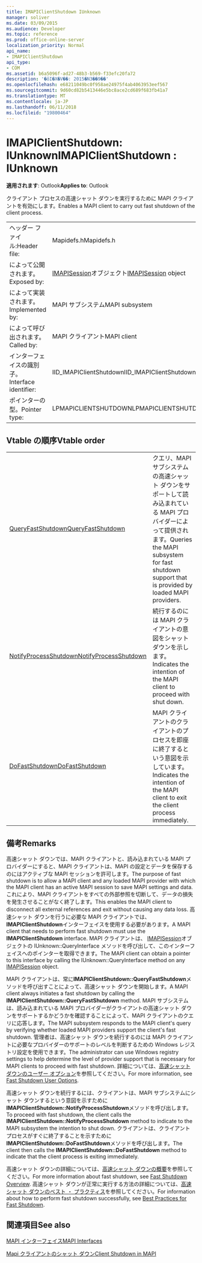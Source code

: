 ```yaml
---
title: IMAPIClientShutdown IUnknown
manager: soliver
ms.date: 03/09/2015
ms.audience: Developer
ms.topic: reference
ms.prod: office-online-server
localization_priority: Normal
api_name:
- IMAPIClientShutdown
api_type:
- COM
ms.assetid: b6a5096f-ad27-48b3-b569-f33efc20fa72
description: '�ŏI�X�V��: 2015�N3��9��'
ms.openlocfilehash: e68211049bc0f958ae24975f4ab4063953eef567
ms.sourcegitcommit: 9d60cd82b5413446e5bc8ace2cd689f683fb41a7
ms.translationtype: MT
ms.contentlocale: ja-JP
ms.lasthandoff: 06/11/2018
ms.locfileid: "19800464"
---
```

# <a name="imapiclientshutdown--iunknown"></a><span data-ttu-id="c427f-103">IMAPIClientShutdown: IUnknown</span><span class="sxs-lookup"><span data-stu-id="c427f-103">IMAPIClientShutdown : IUnknown</span></span>

  
  
<span data-ttu-id="c427f-104">**適用されます**: Outlook</span><span class="sxs-lookup"><span data-stu-id="c427f-104">**Applies to**: Outlook</span></span> 
  
<span data-ttu-id="c427f-105">クライアント プロセスの高速シャット ダウンを実行するために MAPI クライアントを有効にします。</span><span class="sxs-lookup"><span data-stu-id="c427f-105">Enables a MAPI client to carry out fast shutdown of the client process.</span></span> 
  
|||
|:-----|:-----|
|<span data-ttu-id="c427f-106">ヘッダー ファイル:</span><span class="sxs-lookup"><span data-stu-id="c427f-106">Header file:</span></span>  <br/> |<span data-ttu-id="c427f-107">Mapidefs.h</span><span class="sxs-lookup"><span data-stu-id="c427f-107">Mapidefs.h</span></span>  <br/> |
|<span data-ttu-id="c427f-108">によって公開されます。</span><span class="sxs-lookup"><span data-stu-id="c427f-108">Exposed by:</span></span>  <br/> |<span data-ttu-id="c427f-109">[IMAPISession](imapisessioniunknown.md)オブジェクト</span><span class="sxs-lookup"><span data-stu-id="c427f-109">[IMAPISession](imapisessioniunknown.md) object</span></span>  <br/> |
|<span data-ttu-id="c427f-110">によって実装されます。</span><span class="sxs-lookup"><span data-stu-id="c427f-110">Implemented by:</span></span>  <br/> |<span data-ttu-id="c427f-111">MAPI サブシステム</span><span class="sxs-lookup"><span data-stu-id="c427f-111">MAPI subsystem</span></span>  <br/> |
|<span data-ttu-id="c427f-112">によって呼び出されます。</span><span class="sxs-lookup"><span data-stu-id="c427f-112">Called by:</span></span>  <br/> |<span data-ttu-id="c427f-113">MAPI クライアント</span><span class="sxs-lookup"><span data-stu-id="c427f-113">MAPI client</span></span>  <br/> |
|<span data-ttu-id="c427f-114">インターフェイスの識別子。</span><span class="sxs-lookup"><span data-stu-id="c427f-114">Interface identifier:</span></span>  <br/> |<span data-ttu-id="c427f-115">IID_IMAPIClientShutdown</span><span class="sxs-lookup"><span data-stu-id="c427f-115">IID_IMAPIClientShutdown</span></span>  <br/> |
|<span data-ttu-id="c427f-116">ポインターの型。</span><span class="sxs-lookup"><span data-stu-id="c427f-116">Pointer type:</span></span>  <br/> |<span data-ttu-id="c427f-117">LPMAPICLIENTSHUTDOWN</span><span class="sxs-lookup"><span data-stu-id="c427f-117">LPMAPICLIENTSHUTDOWN</span></span>  <br/> |
   
## <a name="vtable-order"></a><span data-ttu-id="c427f-118">Vtable の順序</span><span class="sxs-lookup"><span data-stu-id="c427f-118">Vtable order</span></span>

|||
|:-----|:-----|
|[<span data-ttu-id="c427f-119">QueryFastShutdown</span><span class="sxs-lookup"><span data-stu-id="c427f-119">QueryFastShutdown</span></span>](imapiclientshutdown-queryfastshutdown.md) <br/> |<span data-ttu-id="c427f-120">クエリ、MAPI サブシステムの高速シャット ダウンをサポートして読み込まれている MAPI プロバイダーによって提供されます。</span><span class="sxs-lookup"><span data-stu-id="c427f-120">Queries the MAPI subsystem for fast shutdown support that is provided by loaded MAPI providers.</span></span>  <br/> |
|[<span data-ttu-id="c427f-121">NotifyProcessShutdown</span><span class="sxs-lookup"><span data-stu-id="c427f-121">NotifyProcessShutdown</span></span>](imapiclientshutdown-notifyprocessshutdown.md) <br/> |<span data-ttu-id="c427f-122">続行するのには MAPI クライアントの意図をシャット ダウンを示します。</span><span class="sxs-lookup"><span data-stu-id="c427f-122">Indicates the intention of the MAPI client to proceed with shut down.</span></span>  <br/> |
|[<span data-ttu-id="c427f-123">DoFastShutdown</span><span class="sxs-lookup"><span data-stu-id="c427f-123">DoFastShutdown</span></span>](imapiclientshutdown-dofastshutdown.md) <br/> |<span data-ttu-id="c427f-124">MAPI クライアントのクライアントのプロセスを即座に終了するという意図を示しています。</span><span class="sxs-lookup"><span data-stu-id="c427f-124">Indicates the intention of the MAPI client to exit the client process immediately.</span></span>  <br/> |
   
## <a name="remarks"></a><span data-ttu-id="c427f-125">備考</span><span class="sxs-lookup"><span data-stu-id="c427f-125">Remarks</span></span>

<span data-ttu-id="c427f-126">高速シャット ダウンでは、MAPI クライアントと、読み込まれている MAPI プロバイダーにすると、MAPI クライアントは、MAPI の設定とデータを保存するのにはアクティブな MAPI セッションを許可します。</span><span class="sxs-lookup"><span data-stu-id="c427f-126">The purpose of fast shutdown is to allow a MAPI client and any loaded MAPI provider with which the MAPI client has an active MAPI session to save MAPI settings and data.</span></span> <span data-ttu-id="c427f-127">これにより、MAPI クライアントをすべての外部参照を切断して、データの損失を発生させることがなく終了します。</span><span class="sxs-lookup"><span data-stu-id="c427f-127">This enables the MAPI client to disconnect all external references and exit without causing any data loss.</span></span> <span data-ttu-id="c427f-128">高速シャット ダウンを行うに必要な MAPI クライアントでは、 **IMAPIClientShutdown**インターフェイスを使用する必要があります。</span><span class="sxs-lookup"><span data-stu-id="c427f-128">A MAPI client that needs to perform fast shutdown must use the **IMAPIClientShutdown** interface.</span></span> <span data-ttu-id="c427f-129">MAPI クライアントは、 [IMAPISession](imapisessioniunknown.md)オブジェクトの IUnknown::QueryInterface メソッドを呼び出して、このインターフェイスへのポインターを取得できます。</span><span class="sxs-lookup"><span data-stu-id="c427f-129">The MAPI client can obtain a pointer to this interface by calling the IUnknown::QueryInterface method on any [IMAPISession](imapisessioniunknown.md) object.</span></span> 
  
<span data-ttu-id="c427f-130">MAPI クライアントは、常に**IMAPIClientShutdown::QueryFastShutdown**メソッドを呼び出すことによって、高速シャット ダウンを開始します。</span><span class="sxs-lookup"><span data-stu-id="c427f-130">A MAPI client always initiates a fast shutdown by calling the **IMAPIClientShutdown::QueryFastShutdown** method.</span></span> <span data-ttu-id="c427f-131">MAPI サブシステムは、読み込まれている MAPI プロバイダーがクライアントの高速シャット ダウンをサポートするかどうかを確認することによって、MAPI クライアントのクエリに応答します。</span><span class="sxs-lookup"><span data-stu-id="c427f-131">The MAPI subsystem responds to the MAPI client's query by verifying whether loaded MAPI providers support the client's fast shutdown.</span></span> <span data-ttu-id="c427f-132">管理者は、高速シャット ダウンを続行するのには MAPI クライアントに必要なプロバイダーのサポートのレベルを判断するための Windows レジストリ設定を使用できます。</span><span class="sxs-lookup"><span data-stu-id="c427f-132">The administrator can use Windows registry settings to help determine the level of provider support that is necessary for MAPI clients to proceed with fast shutdown.</span></span> <span data-ttu-id="c427f-133">詳細については、[高速シャット ダウンのユーザー オプション](fast-shutdown-user-options.md)を参照してください。</span><span class="sxs-lookup"><span data-stu-id="c427f-133">For more information, see [Fast Shutdown User Options](fast-shutdown-user-options.md).</span></span>
  
<span data-ttu-id="c427f-134">高速シャット ダウンを続行するには、クライアントは、MAPI サブシステムにシャット ダウンするという意図を示すために**IMAPIClientShutdown::NotifyProcessShutdown**メソッドを呼び出します。</span><span class="sxs-lookup"><span data-stu-id="c427f-134">To proceed with fast shutdown, the client calls the **IMAPIClientShutdown::NotifyProcessShutdown** method to indicate to the MAPI subsystem the intention to shut down.</span></span> <span data-ttu-id="c427f-135">クライアントは、クライアント プロセスがすぐに終了することを示すために**IMAPIClientShutdown::DoFastShutdown**メソッドを呼び出します。</span><span class="sxs-lookup"><span data-stu-id="c427f-135">The client then calls the **IMAPIClientShutdown::DoFastShutdown** method to indicate that the client process is exiting immediately.</span></span> 
  
<span data-ttu-id="c427f-136">高速シャット ダウンの詳細については、[高速シャット ダウンの概要](fast-shutdown-overview.md)を参照してください。</span><span class="sxs-lookup"><span data-stu-id="c427f-136">For more information about fast shutdown, see [Fast Shutdown Overview](fast-shutdown-overview.md).</span></span> <span data-ttu-id="c427f-137">高速シャット ダウンが正常に実行する方法の詳細については、[高速シャット ダウンのベスト ・ プラクティス](best-practices-for-fast-shutdown.md)を参照してください。</span><span class="sxs-lookup"><span data-stu-id="c427f-137">For information about how to perform fast shutdown successfully, see [Best Practices for Fast Shutdown](best-practices-for-fast-shutdown.md).</span></span>
  
## <a name="see-also"></a><span data-ttu-id="c427f-138">関連項目</span><span class="sxs-lookup"><span data-stu-id="c427f-138">See also</span></span>



[<span data-ttu-id="c427f-139">MAPI インターフェイス</span><span class="sxs-lookup"><span data-stu-id="c427f-139">MAPI Interfaces</span></span>](mapi-interfaces.md)
  
[<span data-ttu-id="c427f-140">Mapi クライアントのシャット ダウン</span><span class="sxs-lookup"><span data-stu-id="c427f-140">Client Shutdown in MAPI</span></span>](client-shutdown-in-mapi.md)


